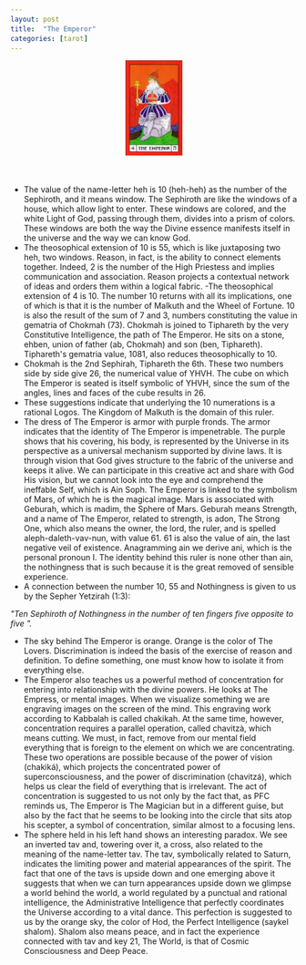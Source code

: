 ```yaml
---
layout: post
title:  "The Emperor"
categories: [tarot]
---
```

<div style="text-align: center;">
  <img src="/images/emperor.jpg" alt="the emperor" style="width: 20%;" />
</div>
<br><br>

- The value of the name-letter heh is 10 (heh-heh) as the number of the Sephiroth, and it means window. The Sephiroth are like the windows of a house, which allow light to enter. These windows are colored, and the white Light of God, passing through them, divides into a prism of colors. These windows are both the way the Divine essence manifests itself in the universe and the way we can know God.
- The theosophical extension of 10 is 55, which is like juxtaposing two heh, two windows. Reason, in fact, is the ability to connect elements together. Indeed, 2 is the number of the High Priestess and implies communication and association. Reason projects a contextual network of ideas and orders them within a logical fabric.
-The theosophical extension of 4 is 10. The number 10 returns with all its implications, one of which is that it is the number of Malkuth and the Wheel of Fortune. 10 is also the result of the sum of 7 and 3, numbers constituting the value in gematria of Chokmah (73). Chokmah is joined to Tiphareth by the very Constitutive Intelligence, the path of The Emperor. He sits on a stone, ehben, union of father (ab, Chokmah) and son (ben, Tiphareth). Tiphareth's gematria value, 1081, also reduces theosophically to 10.
- Chokmah is the 2nd Sephirah, Tiphareth the 6th. These two numbers side by side give 26, the numerical value of YHVH. The cube on which The Emperor is seated is itself symbolic of YHVH, since the sum of the angles, lines and faces of the cube results in 26.
- These suggestions indicate that underlying the 10 numerations is a rational Logos. The Kingdom of Malkuth is the domain of this ruler.
- The dress of The Emperor is armor with purple fronds. The armor indicates that the identity of The Emperor is impenetrable. The purple shows that his covering, his body, is represented by the Universe in its perspective as a universal mechanism supported by divine laws. It is through vision that God gives structure to the fabric of the universe and keeps it alive. We can participate in this creative act and share with God His vision, but we cannot look into the eye and comprehend the ineffable Self, which is Ain Soph. The Emperor is linked to the symbolism of Mars, of which he is the magical image. Mars is associated with Geburah, which is madim, the Sphere of Mars. Geburah means Strength, and a name of The Emperor, related to strength, is adon, The Strong One, which also means the owner, the lord, the ruler, and is spelled aleph-daleth-vav-nun, with value 61. 61 is also the value of ain, the last negative veil of existence. Anagramming ain we derive ani, which is the personal pronoun I. The identity behind this ruler is none other than ain, the nothingness that is such because it is the great removed of sensible experience.
- A connection between the number 10, 55 and Nothingness is given to us by the Sepher Yetzirah (1:3):

*"Ten Sephiroth of Nothingness
   in the number of ten fingers
   five opposite to five ".*

- The sky behind The Emperor is orange. Orange is the color of The Lovers. Discrimination is indeed the basis of the exercise of reason and definition. To define something, one must know how to isolate it from everything else.
- The Emperor also teaches us a powerful method of concentration for entering into relationship with the divine powers. He looks at The Empress, or mental images. When we visualize something we are engraving images on the screen of the mind. This engraving work according to Kabbalah is called chakikah. At the same time, however, concentration requires a parallel operation, called chavitzà, which means cutting. We must, in fact, remove from our mental field everything that is foreign to the element on which we are concentrating. These two operations are possible because of the power of vision (chakiká), which projects the concentrated power of superconsciousness, and the power of discrimination (chavitzá), which helps us clear the field of everything that is irrelevant. The act of concentration is suggested to us not only by the fact that, as PFC reminds us, The Emperor is The Magician but in a different guise, but also by the fact that he seems to be looking into the circle that sits atop his scepter, a symbol of concentration, similar almost to a focusing lens.
- The sphere held in his left hand shows an interesting paradox. We see an inverted tav and, towering over it, a cross, also related to the meaning of the name-letter tav. The tav, symbolically related to Saturn, indicates the limiting power and material appearances of the spirit. The fact that one of the tavs is upside down and one emerging above it suggests that when we can turn appearances upside down we glimpse a world behind the world, a world regulated by a punctual and rational intelligence, the Administrative Intelligence that perfectly coordinates the Universe according to a vital dance. This perfection is suggested to us by the orange sky, the color of Hod, the Perfect Intelligence (saykel shalom). Shalom also means peace, and in fact the experience connected with tav and key 21, The World, is that of Cosmic Consciousness and Deep Peace.